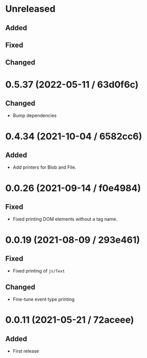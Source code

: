 # Unreleased

## Added

## Fixed

## Changed

# 0.5.37 (2022-05-11 / 63d0f6c)

## Changed

- Bump dependencies

# 0.4.34 (2021-10-04 / 6582cc6)

## Added

- Add printers for Blob and File.

# 0.0.26 (2021-09-14 / f0e4984)

## Fixed

- Fixed printing DOM elements without a tag name.

# 0.0.19 (2021-08-09 / 293e461)

## Fixed

- Fixed printing of `js/Text`

## Changed

- Fine-tune event type printing

# 0.0.11 (2021-05-21 / 72aceee)

## Added

- First release